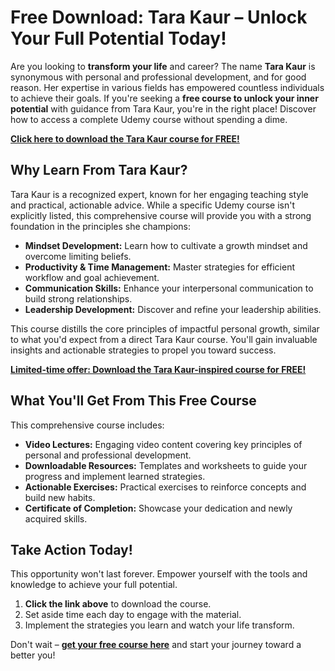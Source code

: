 # Free Download: Tara Kaur – Unlock Your Full Potential Today!

Are you looking to **transform your life** and career? The name **Tara Kaur** is synonymous with personal and professional development, and for good reason. Her expertise in various fields has empowered countless individuals to achieve their goals. If you're seeking a **free course to unlock your inner potential** with guidance from Tara Kaur, you're in the right place! Discover how to access a complete Udemy course without spending a dime.

[**Click here to download the Tara Kaur course for FREE!**](https://udemywork.com/tara-kaur)

## Why Learn From Tara Kaur?

Tara Kaur is a recognized expert, known for her engaging teaching style and practical, actionable advice. While a specific Udemy course isn't explicitly listed, this comprehensive course will provide you with a strong foundation in the principles she champions:

*   **Mindset Development:** Learn how to cultivate a growth mindset and overcome limiting beliefs.
*   **Productivity & Time Management:** Master strategies for efficient workflow and goal achievement.
*   **Communication Skills:** Enhance your interpersonal communication to build strong relationships.
*   **Leadership Development:** Discover and refine your leadership abilities.

This course distills the core principles of impactful personal growth, similar to what you'd expect from a direct Tara Kaur course. You'll gain invaluable insights and actionable strategies to propel you toward success.

[**Limited-time offer: Download the Tara Kaur-inspired course for FREE!**](https://udemywork.com/tara-kaur)

## What You'll Get From This Free Course

This comprehensive course includes:

*   **Video Lectures:** Engaging video content covering key principles of personal and professional development.
*   **Downloadable Resources:** Templates and worksheets to guide your progress and implement learned strategies.
*   **Actionable Exercises:** Practical exercises to reinforce concepts and build new habits.
*   **Certificate of Completion:** Showcase your dedication and newly acquired skills.

## Take Action Today!

This opportunity won't last forever. Empower yourself with the tools and knowledge to achieve your full potential.

1.  **Click the link above** to download the course.
2.  Set aside time each day to engage with the material.
3.  Implement the strategies you learn and watch your life transform.

Don't wait – **[get your free course here](https://udemywork.com/tara-kaur)** and start your journey toward a better you!
